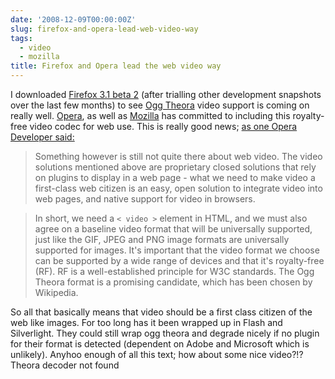 ```yaml
---
date: '2008-12-09T00:00:00Z'
slug: firefox-and-opera-lead-web-video-way
tags:
  - video
  - mozilla
title: Firefox and Opera lead the web video way
---
```


I downloaded
[Firefox 3.1 beta 2](http://www.mozilla.com/en-US/firefox/all-beta.html) (after
trialling other development snapshots over the last few months) to see
[Ogg Theora](http://en.wikipedia.org/wiki/Ogg_Theora) video support is coming on
really well. [Opera](http://www.opera.com/), as well as
[Mozilla](http://www.mozilla.org/) has committed to including this royalty-free
video codec for web use. This is really good news;
[as one Opera Developer said:](http://dev.opera.com/articles/view/a-call-for-video-on-the-web-opera-vid/)

> Something however is still not quite there about web video. The video
> solutions mentioned above are proprietary closed solutions that rely on
> plugins to display in a web page - what we need to make video a first-class
> web citizen is an easy, open solution to integrate video into web pages, and
> native support for video in browsers.

> In short, we need a `< video >` element in HTML, and we must also agree on a
> baseline video format that will be universally supported, just like the GIF,
> JPEG and PNG image formats are universally supported for images. It's
> important that the video format we choose can be supported by a wide range of
> devices and that it's royalty-free (RF). RF is a well-established principle
> for W3C standards. The Ogg Theora format is a promising candidate, which has
> been chosen by Wikipedia.

So all that basically means that video should be a first class citizen of the
web like images. For too long has it been wrapped up in Flash and Silverlight.
They could still wrap ogg theora and degrade nicely if no plugin for their
format is detected (dependent on Adobe and Microsoft which is unlikely). Anyhoo
enough of all this text; how about some nice video?!?  
Theora decoder not found
